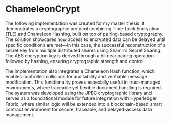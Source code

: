 # ChameleonCrypt

The following implementation was created for my master thesis. It demonstrates a cryptographic protocol combining Time-Lock Encryption (TLE) and Chameleon Hashing, built on top of pairing-based cryptography. The solution showcases how access to encrypted data can be delayed until specific conditions are met—in this case, the successful reconstruction of a secret key from multiple distributed shares using Shamir’s Secret Sharing. The AES encryption key is derived through a bilinear pairing operation followed by hashing, ensuring cryptographic strength and control.

The implementation also integrates a Chameleon Hash function, which enables controlled collisions for auditability and verifiable message modification. This functionality proves especially useful in trust-managed environments, where traceable yet flexible document handling is required. The system was developed using the JPBC cryptographic library and serves as a foundational module for future integration with Hyperledger Fabric, where similar logic will be extended into a blockchain-based smart contract environment for secure, traceable, and delayed-access data management.
